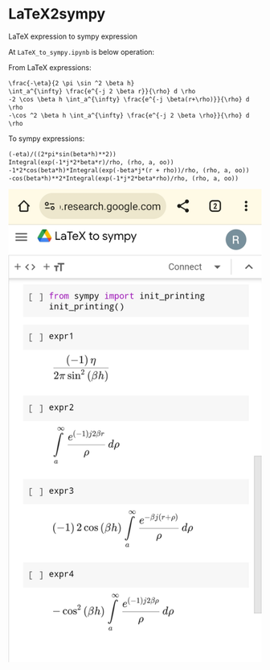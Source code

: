 # LaTeX2sympy
LaTeX expression to sympy expression 

At `LaTeX_to_sympy.ipynb` is below operation:

From LaTeX expressions:
```
\frac{-\eta}{2 \pi \sin ^2 \beta h}
\int_a^{\infty} \frac{e^{-j 2 \beta r}}{\rho} d \rho
-2 \cos \beta h \int_a^{\infty} \frac{e^{-j \beta(r+\rho)}}{\rho} d \rho
-\cos ^2 \beta h \int_a^{\infty} \frac{e^{-j 2 \beta \rho}}{\rho} d \rho
```

To sympy expressions:
```
(-eta)/((2*pi*sin(beta*h)**2))
Integral(exp(-1*j*2*beta*r)/rho, (rho, a, oo))
-1*2*cos(beta*h)*Integral(exp(-beta*j*(r + rho))/rho, (rho, a, oo))
-cos(beta*h)**2*Integral(exp(-1*j*2*beta*rho)/rho, (rho, a, oo))
```

![image1](expressions.jpg)
